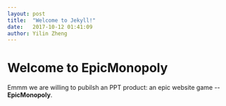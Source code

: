 ```yaml
---
layout: post
title:  "Welcome to Jekyll!"
date:   2017-10-12 01:41:09
author: Yilin Zheng
---
```


# Welcome to EpicMonopoly

Emmm we are willing to pubilsh an PPT product: an epic website game -- **EpicMonopoly**.